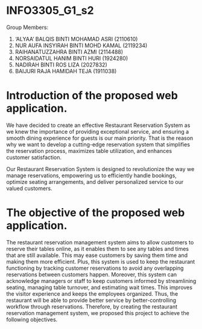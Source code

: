 # INFO3305_G1_s2
Group Members:
1. ‘ALYAA’ BALQIS BINTI MOHAMAD ASRI (2110610) 
2. NUR AUFA INSYIRAH BINTI MOHD KAMAL (2119234) 
3. RAIHANATUZZAHRA BINTI AZMI (2114488) 
4. NORSAIDATUL HANIM BINTI HURI (1924280) 
5. NADIRAH BINTI ROS LIZA (2027832)
6. BAIJURI RAJA HAMIDAH TEJA (1911038)

 # Introduction of the proposed web application. 

   We have decided to create an effective Restaurant Reservation System as we knew the importance of providing exceptional service, and ensuring a smooth dining experience for guests is our main priority. That is the reason why we want to develop a cutting-edge reservation system that simplifies the reservation process, maximizes table utilization, and enhances customer satisfaction. 

   Our Restaurant Reservation System is designed to revolutionize the way we manage reservations, empowering us to efficiently handle bookings, optimize seating arrangements, and deliver personalized service to our valued customers. 
   
   
# The objective of the proposed web application. 

  The restaurant reservation management system aims to allow customers to reserve their tables online, as it enables them to see any tables and times that are still available. This may ease customers by saving them time and making them more efficient. Plus, this system is used to keep the restaurant functioning by tracking customer reservations to avoid any overlapping reservations between customers happen. Moreover, this system can acknowledge managers or staff to keep customers informed by streamlining seating, managing table turnover, and estimating wait times. This improves the visitor experience and keeps the employees organized. Thus, the restaurant will be able to provide better service by better-controlling workflow through reservations. Therefore, by creating the restaurant reservation management system, we proposed this project to achieve the following objectives. 
  
  
